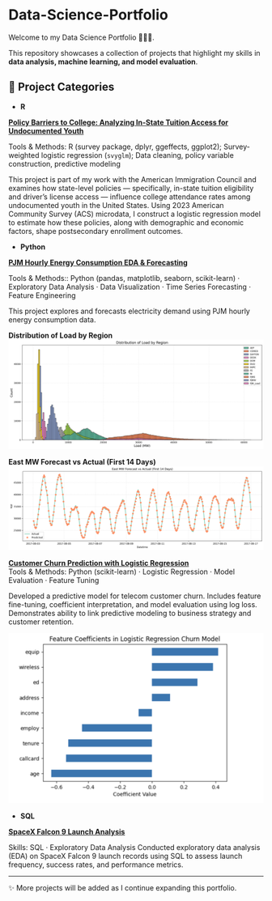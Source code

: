 # Data-Science-Portfolio

Welcome to my Data Science Portfolio 👩🏻‍💻.

This repository showcases a collection of projects that highlight my skills in **data analysis, machine learning, and model evaluation**.

## 📂 Project Categories  

- **R**

[**Policy Barriers to College: Analyzing In-State Tuition Access for Undocumented Youth**](R/Logistic%20Regression%20Analysis%20of%20Education%20%26%20Employment%20Data/2023_log_regression.pdf)

Tools & Methods: R (survey package, dplyr, ggeffects, ggplot2); Survey-weighted logistic regression (`svyglm`); Data cleaning, policy variable construction, predictive modeling

This project is part of my work with the American Immigration Council and examines how state-level policies — specifically, in-state tuition eligibility and driver’s license access — influence college attendance rates among undocumented youth in the United States. Using 2023 American Community Survey (ACS) microdata, I construct a logistic regression model to estimate how these policies, along with demographic and economic factors, shape postsecondary enrollment outcomes.


- **Python**

[**PJM Hourly Energy Consumption EDA & Forecasting**](machine-learning/Energy_Consumption_EDA%20_Forecasting/Energy_Consumption_EDA%20_Forecasting%20.ipynb)

Tools & Methods:: Python (pandas, matplotlib, seaborn, scikit-learn) · Exploratory Data Analysis · Data Visualization · Time Series Forecasting · Feature Engineering

This project explores and forecasts electricity demand using PJM hourly energy consumption data.  

**Distribution of Load by Region**  
![Distribution of Load by Region](machine-learning/Energy_Consumption_EDA%20_Forecasting/Images/distribution_load_by_region.png)

**East MW Forecast vs Actual (First 14 Days)**  
![East MW Forecast vs Actual](machine-learning/Energy_Consumption_EDA%20_Forecasting/Images/East%20MW%20Forecast%20vs%20Actual%20(First%2014%20Days).png)

[**Customer Churn Prediction with Logistic Regression**](machine-learning/customer-churn-logistic-regression/Customer%20Churn%20Prediction.ipynb)  
Tools & Methods: Python (scikit-learn) · Logistic Regression · Model Evaluation · Feature Tuning

Developed a predictive model for telecom customer churn. Includes feature fine-tuning, coefficient interpretation, and model evaluation using log loss. Demonstrates ability to link predictive modeling to business strategy and customer retention.  

![Coefficients of the Fine-Tuned Model](machine-learning/customer-churn-logistic-regression/Images/coi.png)  

- **SQL**

[**SpaceX Falcon 9 Launch Analysis**](SQL/SpaceX_EDA)

Skills: SQL · Exploratory Data Analysis
Conducted exploratory data analysis (EDA) on SpaceX Falcon 9 launch records using SQL to assess launch frequency, success rates, and performance metrics. 

---

✨ More projects will be added as I continue expanding this portfolio.  
